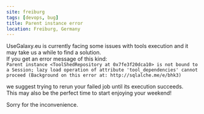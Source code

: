 ```yaml
---
site: freiburg
tags: [devops, bug]
title: Parent instance error
location: Freiburg, Germany
---
```


UseGalaxy.eu is currently facing some issues with tools execution and it may take us a while to find a solution.  
If you get an error message of this kind:  
`Parent instance <ToolShedRepository at 0x7fe3f20dca10> is not bound to a Session; lazy load operation of attribute 'tool_dependencies' cannot proceed (Background on this error at: http://sqlalche.me/e/bhk3)`

we suggest trying to rerun your failed job until its execution succeeds.  
This may also be the perfect time to start enjoying your weekend!


Sorry for the inconvenience.
